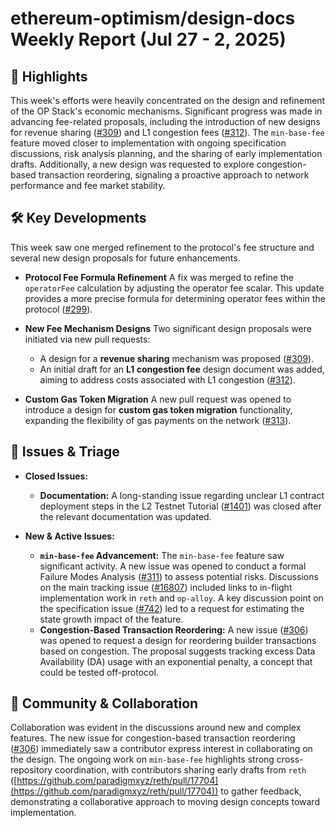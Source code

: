 # ethereum-optimism/design-docs Weekly Report (Jul 27 - 2, 2025)

## 🚀 Highlights
This week's efforts were heavily concentrated on the design and refinement of the OP Stack's economic mechanisms. Significant progress was made in advancing fee-related proposals, including the introduction of new designs for revenue sharing ([#309](https://github.com/ethereum-optimism/design-docs/pull/309)) and L1 congestion fees ([#312](https://github.com/ethereum-optimism/design-docs/pull/312)). The `min-base-fee` feature moved closer to implementation with ongoing specification discussions, risk analysis planning, and the sharing of early implementation drafts. Additionally, a new design was requested to explore congestion-based transaction reordering, signaling a proactive approach to network performance and fee market stability.

## 🛠️ Key Developments
This week saw one merged refinement to the protocol's fee structure and several new design proposals for future enhancements.

- **Protocol Fee Formula Refinement**
  A fix was merged to refine the `operatorFee` calculation by adjusting the operator fee scalar. This update provides a more precise formula for determining operator fees within the protocol ([#299](https://github.com/ethereum-optimism/design-docs/pull/299)).

- **New Fee Mechanism Designs**
  Two significant design proposals were initiated via new pull requests:
  - A design for a **revenue sharing** mechanism was proposed ([#309](https://github.com/ethereum-optimism/design-docs/pull/309)).
  - An initial draft for an **L1 congestion fee** design document was added, aiming to address costs associated with L1 congestion ([#312](https://github.com/ethereum-optimism/design-docs/pull/312)).

- **Custom Gas Token Migration**
  A new pull request was opened to introduce a design for **custom gas token migration** functionality, expanding the flexibility of gas payments on the network ([#313](https://github.com/ethereum-optimism/design-docs/pull/313)).

## 🐛 Issues & Triage

- **Closed Issues:**
  - **Documentation:** A long-standing issue regarding unclear L1 contract deployment steps in the L2 Testnet Tutorial ([#1401](https://github.com/ethereum-optimism/design-docs/issues/1401)) was closed after the relevant documentation was updated.

- **New & Active Issues:**
  - **`min-base-fee` Advancement:** The `min-base-fee` feature saw significant activity. A new issue was opened to conduct a formal Failure Modes Analysis ([#311](https://github.com/ethereum-optimism/design-docs/issues/311)) to assess potential risks. Discussions on the main tracking issue ([#16807](https://github.com/ethereum-optimism/design-docs/issues/16807)) included links to in-flight implementation work in `reth` and `op-alloy`. A key discussion point on the specification issue ([#742](https://github.com/ethereum-optimism/design-docs/issues/742)) led to a request for estimating the state growth impact of the feature.
  - **Congestion-Based Transaction Reordering:** A new issue ([#306](https://github.com/ethereum-optimism/design-docs/issues/306)) was opened to request a design for reordering builder transactions based on congestion. The proposal suggests tracking excess Data Availability (DA) usage with an exponential penalty, a concept that could be tested off-protocol.

## 💬 Community & Collaboration
Collaboration was evident in the discussions around new and complex features. The new issue for congestion-based transaction reordering ([#306](https://github.com/ethereum-optimism/design-docs/issues/306)) immediately saw a contributor express interest in collaborating on the design. The ongoing work on `min-base-fee` highlights strong cross-repository coordination, with contributors sharing early drafts from `reth` ([https://github.com/paradigmxyz/reth/pull/17704](https://github.com/paradigmxyz/reth/pull/17704)) to gather feedback, demonstrating a collaborative approach to moving design concepts toward implementation.